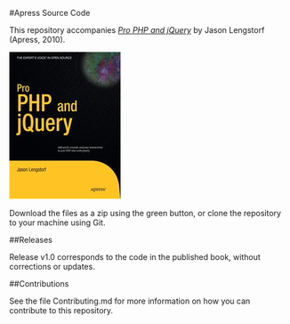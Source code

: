 #Apress Source Code

This repository accompanies [*Pro PHP and jQuery*](http://www.apress.com/9781430228479) by Jason Lengstorf (Apress, 2010).

![Cover image](9781430228479.jpg)

Download the files as a zip using the green button, or clone the repository to your machine using Git.

##Releases

Release v1.0 corresponds to the code in the published book, without corrections or updates.

##Contributions

See the file Contributing.md for more information on how you can contribute to this repository.
